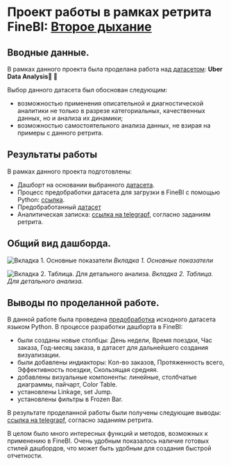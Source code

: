# Проект работы в рамках ретрита FineBI: [Второе дыхание](https://bi.glowbyteconsulting.com/second-breath-day-1)

## Вводные данные.
В рамках данного проекта была проделана работа над [датасетом](https://www.kaggle.com/datasets/bhanupratapbiswas/uber-data-analysis/data):
**Uber Data Analysis🚗 🚕**

Выбор данного датасета был обоснован следующим:
  * возможностью применения описательной и диагностической аналитики не только в разрезе категориальных, качественных данных, но и анализа их динамики;
  * возможностью самостоятельного анализа данных, не взирая на примеры с данного ретрита.

## Результаты работы
В рамках данного проекта подготовлены:
  * Дашборт на основании выбранного [датасета](https://www.kaggle.com/datasets/bhanupratapbiswas/uber-data-analysis/data).
  * Процесс предобработки датасета для загрузки в FineBI с помощью Python: [ссылка](https://github.com/NovikovaMary/Pet_projects/blob/main/FineBI_retreat_Uber/preprocessing_Uber.ipynb).
  * Предобработанный [датасет](https://github.com/NovikovaMary/Pet_projects/blob/main/FineBI_retreat_Uber/UberDataset_new.xlsx)
  * Аналитическая записка: [ссылка на telegrapf](https://telegra.ph/Analitika-dannyh-Uber-2016-2017-gg-insajty-i-rekomendacii-09-18), согласно заданиям ретрита.

## Общий вид дашборда.

![Вкладка 1. Основные показатели](https://i.postimg.cc/28MCpvQn/1.jpg)
*Вкладка 1. Основные показатели*

![Вкладка 2. Таблица. Для детального анализа.](https://i.postimg.cc/k4JmNyCP/2.jpg)
*Вкладка 2. Таблица. Для детального анализа.*

## Выводы по проделанной работе.
В данной работе была проведена [предобработка](https://github.com/NovikovaMary/Pet_projects/blob/main/FineBI_retreat_Uber/preprocessing_Uber.ipynb) исходного датасета языком Python.
В процессе разработки дашборта в FineBI:
* были созданы новые столбцы: День недели, Время поездки, Час заказа, Год-месяц заказа, в датасет для дальнейшего создания визуализации.
* были добавлены индиакторы: Кол-во заказов, Протяженность всего, Эффективность поездки, Скользящая средняя.
* добавлены визуальные компоненты: линейные, столбчатые диаграммы, пайчарт, Color Table.
* установлены Linkage, set Jump.
* установлены фильтры в Frozen Bar.

В результате проделанной работы были получены следующие выводы: [ссылка на telegrapf](https://telegra.ph/Analitika-dannyh-Uber-2016-2017-gg-insajty-i-rekomendacii-09-18), согласно заданиям ретрита.

В целом было много интересных функций и методов, возможных к применению в FineBI. Очень удобным показалось наличие готовых стилей дашбордов, что может быть удобным для создания быстрой отчетности.
